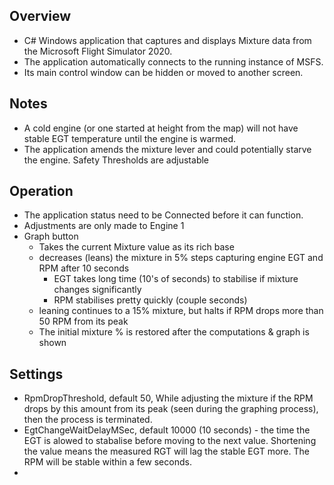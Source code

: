 ## Overview

* C# Windows application that captures and displays Mixture data from the Microsoft Flight Simulator 2020.
* The application automatically connects to the running instance of MSFS.
* Its main control window can be hidden or moved to another screen.

## Notes

* A cold engine (or one started at height from the map) will not have stable EGT temperature until the engine is warmed.
* The application amends the mixture lever and could potentially starve the engine. Safety Thresholds are adjustable

## Operation

* The application status need to be Connected before it can function.
* Adjustments are only made to Engine 1
* Graph button
	- Takes the current Mixture value as its rich base
	- decreases (leans) the mixture in 5% steps capturing engine EGT and RPM after 10 seconds
		+ EGT takes long time (10's of seconds) to stabilise if  mixture changes significantly
		+ RPM stabilises pretty quickly (couple seconds)
	- leaning continues to a 15% mixture, but halts if RPM drops more than 50 RPM from its peak
	- The initial mixture % is restored after the computations & graph is shown


## Settings

* RpmDropThreshold, default 50, While adjusting the mixture if the RPM drops by this amount from its peak (seen during the graphing process), then the process is terminated.
* EgtChangeWaitDelayMSec, default 10000 (10 seconds) - the time the EGT is alowed to stabalise before moving to the next value. Shortening the value means the measured RGT will lag the stable EGT more. The RPM will be stable within a few seconds.
* 